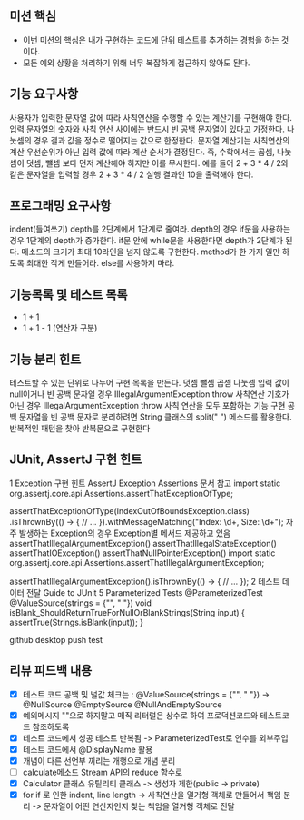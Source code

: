 ## 미션 핵심
* 이번 미션의 핵심은 내가 구현하는 코드에 단위 테스트를 추가하는 경험을 하는 것이다.
* 모든 예외 상황을 처리하기 위해 너무 복잡하게 접근하지 않아도 된다.

## 기능 요구사항
사용자가 입력한 문자열 값에 따라 사칙연산을 수행할 수 있는 계산기를 구현해야 한다.
입력 문자열의 숫자와 사칙 연산 사이에는 반드시 빈 공백 문자열이 있다고 가정한다.
나눗셈의 경우 결과 값을 정수로 떨어지는 값으로 한정한다.
문자열 계산기는 사칙연산의 계산 우선순위가 아닌 입력 값에 따라 계산 순서가 결정된다. 즉, 수학에서는 곱셈, 나눗셈이 덧셈, 뺄셈 보다 먼저 계산해야 하지만 이를 무시한다.
예를 들어 2 + 3 * 4 / 2와 같은 문자열을 입력할 경우 2 + 3 * 4 / 2 실행 결과인 10을 출력해야 한다.

## 프로그래밍 요구사항
indent(들여쓰기) depth를 2단계에서 1단계로 줄여라.
depth의 경우 if문을 사용하는 경우 1단계의 depth가 증가한다. if문 안에 while문을 사용한다면 depth가 2단계가 된다. 메소드의 크기가 최대 10라인을 넘지 않도록 구현한다.
method가 한 가지 일만 하도록 최대한 작게 만들어라.
else를 사용하지 마라.

## 기능목록 및 테스트 목록
* 1 + 1
* 1 + 1 - 1 (연산자 구분)


## 기능 분리 힌트
테스트할 수 있는 단위로 나누어 구현 목록을 만든다.
덧셈
뺄셈
곱셈
나눗셈
입력 값이 null이거나 빈 공백 문자일 경우 IllegalArgumentException throw
사칙연산 기호가 아닌 경우 IllegalArgumentException throw
사칙 연산을 모두 포함하는 기능 구현
공백 문자열을 빈 공백 문자로 분리하려면 String 클래스의 split(" ") 메소드를 활용한다.
반복적인 패턴을 찾아 반복문으로 구현한다

## JUnit, AssertJ 구현 힌트
1 Exception 구현 힌트
AssertJ Exception Assertions 문서 참고
import static org.assertj.core.api.Assertions.assertThatExceptionOfType;

assertThatExceptionOfType(IndexOutOfBoundsException.class)
.isThrownBy(() -> {
// ...
}).withMessageMatching("Index: \\d+, Size: \\d+");
자주 발생하는 Exception의 경우 Exception별 메서드 제공하고 있음
assertThatIllegalArgumentException()
assertThatIllegalStateException()
assertThatIOException()
assertThatNullPointerException()
import static org.assertj.core.api.Assertions.assertThatIllegalArgumentException;

assertThatIllegalArgumentException().isThrownBy(() -> {
// ...
});
2 테스트 데이터 전달
Guide to JUnit 5 Parameterized Tests
@ParameterizedTest
@ValueSource(strings = {"", "  "})
void isBlank_ShouldReturnTrueForNullOrBlankStrings(String input) {
assertTrue(Strings.isBlank(input));
}

github desktop push test

## 리뷰 피드백 내용
- [X] 테스트 코드 공백 및 널값 체크는 : @ValueSource(strings = {"", "  "}) -> @NullSource @EmptySource @NullAndEmptySource
- [X] 예외메시지 ""으로 하지말고 매직 리터럴은 상수로 하여 프로덕션코드와 테스트코드 참조하도록
- [X] 테스트 코드에서 성공 테스트 반복됨 -> ParameterizedTest로 인수를 외부주입
- [X] 테스트 코드에서 @DisplayName 활용
- [X] 개념이 다른 선언부 끼리는 개행으로 개념 분리
- [ ] calculate메소드 Stream API의 reduce 함수로
- [X] Calculator 클래스 유틸리티 클래스 -> 생성자 제한(public -> private)
- [X] for if 로 인한 indent, line length -> 사칙연산을 열거형 객체로 만들어서 책임 분리 -> 문자열이 어떤 연산자인지 찾는 책임을 열거형 객체로 전달